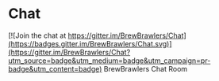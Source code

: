 # Chat

[![Join the chat at https://gitter.im/BrewBrawlers/Chat](https://badges.gitter.im/BrewBrawlers/Chat.svg)](https://gitter.im/BrewBrawlers/Chat?utm_source=badge&utm_medium=badge&utm_campaign=pr-badge&utm_content=badge)
BrewBrawlers Chat Room
